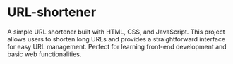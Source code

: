 # URL-shortener
A simple URL shortener built with HTML, CSS, and JavaScript. This project allows users to shorten long URLs and provides a straightforward interface for easy URL management. Perfect for learning front-end development and basic web functionalities.
